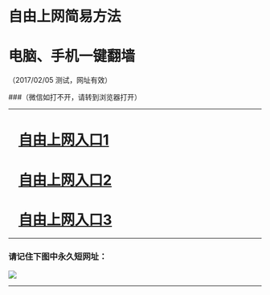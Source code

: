 # 自由上网简易方法

# 电脑、手机一键翻墙

（2017/02/05 测试，网址有效）

###（微信如打不开，请转到浏览器打开）

***


# &nbsp;&nbsp; <a href="http://fqtz-3775.fqtz99.info/?t=17008&?uid=1 " target="_blank">自由上网入口1</a>
# &nbsp;&nbsp; <a href="http://fqtz-3776.fqtz99.info/?t=31474&?uid=2 " target="_blank">自由上网入口2</a>
# &nbsp;&nbsp; <a href="https://github.com/ogate/ogate/blob/master/README.md?0125" target="_blank">自由上网入口3</a>
***

### 请记住下图中永久短网址：

<img src="https://fqtz-9999.fqtz99.info/pic/yjfq-20170119ok.png" /> 


***

